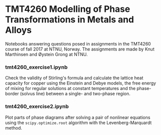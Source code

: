 # TMT4260 Modelling of Phase Transformations in Metals and Alloys
Notebooks answering questions posed in assignments in the TMT4260 course of fall 2017 at NTNU, Norway. The assignments are made by Knut Marthinsen and Øystein Grong at NTNU.

### tmt4260_exercise1.ipynb
Check the validity of Stirling's formula and calculate the lattice heat capacity for copper using the Einstein and Debye models, the free energy of mixing for regular solutions at constant temperatures and the phase-border (solvus line) between a single- and two-phase region.

### tmt4260_exercise2.ipynb
Plot parts of phase diagrams after solving a pair of nonlinear equations using the `scipy.optimize.root` algorithm with the Levenberg-Marquardt method.
